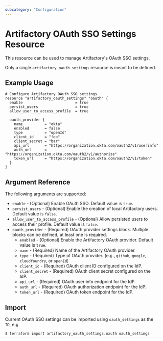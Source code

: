```yaml
---
subcategory: "Configuration"
---
```

# Artifactory OAuth SSO Settings Resource

This resource can be used to manage Artifactory's OAuth SSO settings.

Only a single `artifactory_oauth_settings` resource is meant to be defined.

## Example Usage

```hcl
# Configure Artifactory OAuth SSO settings
resource "artifactory_oauth_settings" "oauth" {
  enable                        = true
  persist_users 	            = true
  allow_user_to_access_profile  = true

  oauth_provider {
    name 	      = "okta"
    enabled       = false
    type 	      = "openId"
    client_id     = "foo"
    client_secret = "bar"
    api_url       = "https://organization.okta.com/oauth2/v1/userinfo"
    auth_url      = "https://organization.okta.com/oauth2/v1/authorize"
    token_url     = "https://organization.okta.com/oauth2/v1/token"
  }
}
```

## Argument Reference

The following arguments are supported:

* `enable`                          - (Optional) Enable OAuth SSO.  Default value is `true`.
* `persist_users`                   - (Optional) Enable the creation of local Artifactory users.  Default value is `false`.
* `allow_user_to_access_profile`    - (Optional) Allow persisted users to access their profile.  Default value is `false`.
* `oauth_provider`                  - (Required) OAuth provider settings block. Multiple blocks can be defined, at least one is required.
    * `enabled`                     - (Optional) Enable the Artifactory OAuth provider.  Default value is `true`.
    * `name`                        - (Required) Name of the Artifactory OAuth provider.
    * `type`                        - (Required) Type of OAuth provider. (e.g., `github`, `google`, `cloudfoundry`, or `openId`)
    * `client_id`                   - (Required) OAuth client ID configured on the IdP.
    * `client_secret`               - (Required) OAuth client secret configured on the IdP. 
    * `api_url`                     - (Required) OAuth user info endpoint for the IdP.
    * `auth_url`                    - (Required) OAuth authorization endpoint for the IdP.
    * `token_url`                   - (Required) OAuth token endpoint for the IdP.

## Import

Current OAuth SSO settings can be imported using `oauth_settings` as the `ID`, e.g.

```
$ terraform import artifactory_oauth_settings.oauth oauth_settings
```
